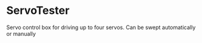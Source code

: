 # ServoTester
Servo control box for driving up to four servos.   Can be swept automatically or manually
